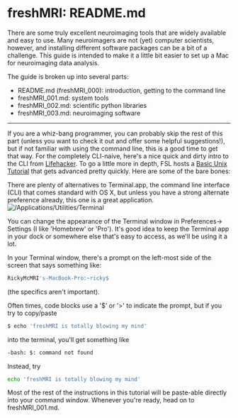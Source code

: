 freshMRI: README.md
==========

There are some truly excellent neuroimaging tools that are widely available and easy to use. Many neuroimagers are not (yet) computer scientists, however, and installing different software packages can be a bit of a challenge. This guide is intended to make it a little bit easier to set up a Mac for neuroimaging data analysis.

The guide is broken up into several parts:
+ README.md (freshMRI_000): introduction, getting to the command line
+ freshMRI_001.md: system tools
+ freshMRI_002.md: scientific python libraries
+ freshMRI_003.md: neuroimaging software

----------
  If you are a whiz-bang programmer, you can probably skip the rest of this part (unless you want to check it out and offer some helpful suggestions!), but if not familiar with using the command line, this is a good time to get that way. For the completely CLI-naive, here's a nice quick and dirty intro to the CLI from [Lifehacker](http://lifehacker.com/5633909/who-needs-a-mouse-learn-to-use-the-command-line-for-almost-anything). To go a little more in depth, FSL hosts a [Basic Unix Tutorial](http://fsl.fmrib.ox.ac.uk/fslcourse/unix_intro/) that gets advanced pretty quickly. Here are some of the bare bones:

There are plenty of alternatives to Terminal.app, the command line interface (CLI) that comes standard with OS X, but unless you have a strong alternate preference already, this one is a great application.
![/Applications/Utilities/Terminal](https://github.com/wem3/freshMRI/blob/master/images/Terminal_Finder.png "Navigate to /Applications/Utilities/Terminal in Finder")

You can change the appearance of the Terminal window in Preferences-> Settings (I like 'Homebrew' or 'Pro'). It's good idea to keep the Terminal app in your dock or somewhere else that's easy to access, as we'll be using it a lot.

In your Terminal window, there's a prompt on the left-most side of the screen that says something like:
```bash
RickyMcMRI's-MacBook-Pro:~ricky$
```
(the specifics aren't important).

Often times, code blocks use a '$' or '>' to indicate the prompt, but if you try to copy/paste
```bash
$ echo 'freshMRI is totally blowing my mind'
```
into the terminal, you'll get something like
```bash
-bash: $: command not found
```
Instead, try
```bash
echo 'freshMRI is totally blowing my mind'
```
Most of the rest of the instructions in this tutorial will be paste-able directly into your command window. Whenever you're ready, head on to freshMRI_001.md.
